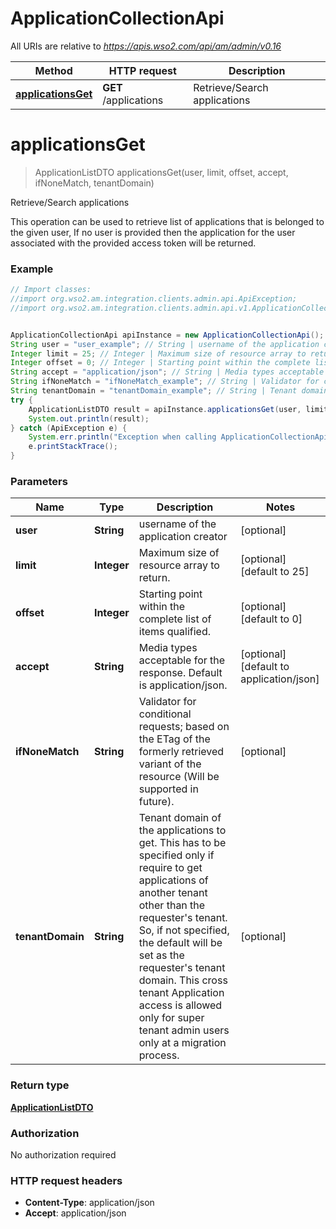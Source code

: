 # ApplicationCollectionApi

All URIs are relative to *https://apis.wso2.com/api/am/admin/v0.16*

Method | HTTP request | Description
------------- | ------------- | -------------
[**applicationsGet**](ApplicationCollectionApi.md#applicationsGet) | **GET** /applications | Retrieve/Search applications 


<a name="applicationsGet"></a>
# **applicationsGet**
> ApplicationListDTO applicationsGet(user, limit, offset, accept, ifNoneMatch, tenantDomain)

Retrieve/Search applications 

This operation can be used to retrieve list of applications that is belonged to the given user, If no user is provided then the application for the user associated with the provided access token will be returned. 

### Example
```java
// Import classes:
//import org.wso2.am.integration.clients.admin.api.ApiException;
//import org.wso2.am.integration.clients.admin.api.v1.ApplicationCollectionApi;


ApplicationCollectionApi apiInstance = new ApplicationCollectionApi();
String user = "user_example"; // String | username of the application creator 
Integer limit = 25; // Integer | Maximum size of resource array to return. 
Integer offset = 0; // Integer | Starting point within the complete list of items qualified. 
String accept = "application/json"; // String | Media types acceptable for the response. Default is application/json. 
String ifNoneMatch = "ifNoneMatch_example"; // String | Validator for conditional requests; based on the ETag of the formerly retrieved variant of the resource (Will be supported in future). 
String tenantDomain = "tenantDomain_example"; // String | Tenant domain of the applications to get. This has to be specified only if require to get applications of another tenant other than the requester's tenant. So, if not specified, the default will be set as the requester's tenant domain. This cross tenant Application access is allowed only for super tenant admin users only at a migration process. 
try {
    ApplicationListDTO result = apiInstance.applicationsGet(user, limit, offset, accept, ifNoneMatch, tenantDomain);
    System.out.println(result);
} catch (ApiException e) {
    System.err.println("Exception when calling ApplicationCollectionApi#applicationsGet");
    e.printStackTrace();
}
```

### Parameters

Name | Type | Description  | Notes
------------- | ------------- | ------------- | -------------
 **user** | **String**| username of the application creator  | [optional]
 **limit** | **Integer**| Maximum size of resource array to return.  | [optional] [default to 25]
 **offset** | **Integer**| Starting point within the complete list of items qualified.  | [optional] [default to 0]
 **accept** | **String**| Media types acceptable for the response. Default is application/json.  | [optional] [default to application/json]
 **ifNoneMatch** | **String**| Validator for conditional requests; based on the ETag of the formerly retrieved variant of the resource (Will be supported in future).  | [optional]
 **tenantDomain** | **String**| Tenant domain of the applications to get. This has to be specified only if require to get applications of another tenant other than the requester&#39;s tenant. So, if not specified, the default will be set as the requester&#39;s tenant domain. This cross tenant Application access is allowed only for super tenant admin users only at a migration process.  | [optional]

### Return type

[**ApplicationListDTO**](ApplicationListDTO.md)

### Authorization

No authorization required

### HTTP request headers

 - **Content-Type**: application/json
 - **Accept**: application/json

